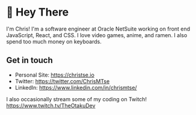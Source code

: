 # 👋 Hey There

I'm Chris! I'm a software engineer at Oracle NetSuite working on front end JavaScript, React, and CSS. I love video games, anime, and ramen. I also spend too much money on keyboards.

## Get in touch

- Personal Site: https://christse.io
- Twitter: https://twitter.com/ChrisMTse
- LinkedIn: https://www.linkedin.com/in/chrismtse/

I also occasionally stream some of my coding on Twitch! https://www.twitch.tv/TheOtakuDev
